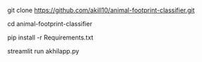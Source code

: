 git clone https://github.com/akill10/animal-footprint-classifier.git

cd animal-footprint-classifier

pip install -r Requirements.txt

streamlit run akhilapp.py
